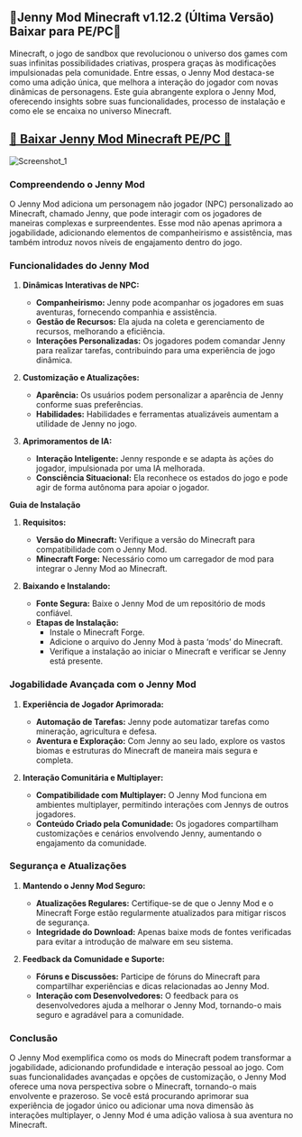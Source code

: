## 🎈Jenny Mod Minecraft v1.12.2 (Última Versão) Baixar para PE/PC🎈 ##

Minecraft, o jogo de sandbox que revolucionou o universo dos games com suas infinitas possibilidades criativas, prospera graças às modificações impulsionadas pela comunidade. Entre essas, o Jenny Mod destaca-se como uma adição única, que melhora a interação do jogador com novas dinâmicas de personagens. Este guia abrangente explora o Jenny Mod, oferecendo insights sobre suas funcionalidades, processo de instalação e como ele se encaixa no universo Minecraft.

## [🎃 Baixar Jenny Mod Minecraft PE/PC 🎃](https://tinyurl.com/mr2jbme8)

![Screenshot_1](https://modbem.com/uploads/2023/4/jenny-mod-1-1.jpg)

### **Compreendendo o Jenny Mod**

O Jenny Mod adiciona um personagem não jogador (NPC) personalizado ao Minecraft, chamado Jenny, que pode interagir com os jogadores de maneiras complexas e surpreendentes. Esse mod não apenas aprimora a jogabilidade, adicionando elementos de companheirismo e assistência, mas também introduz novos níveis de engajamento dentro do jogo.

### **Funcionalidades do Jenny Mod**

1. **Dinâmicas Interativas de NPC:**
   - **Companheirismo:** Jenny pode acompanhar os jogadores em suas aventuras, fornecendo companhia e assistência.
   - **Gestão de Recursos:** Ela ajuda na coleta e gerenciamento de recursos, melhorando a eficiência.
   - **Interações Personalizadas:** Os jogadores podem comandar Jenny para realizar tarefas, contribuindo para uma experiência de jogo dinâmica.

2. **Customização e Atualizações:**
   - **Aparência:** Os usuários podem personalizar a aparência de Jenny conforme suas preferências.
   - **Habilidades:** Habilidades e ferramentas atualizáveis aumentam a utilidade de Jenny no jogo.

3. **Aprimoramentos de IA:**
   - **Interação Inteligente:** Jenny responde e se adapta às ações do jogador, impulsionada por uma IA melhorada.
   - **Consciência Situacional:** Ela reconhece os estados do jogo e pode agir de forma autônoma para apoiar o jogador.

**Guia de Instalação**

1. **Requisitos:**
   - **Versão do Minecraft:** Verifique a versão do Minecraft para compatibilidade com o Jenny Mod.
   - **Minecraft Forge:** Necessário como um carregador de mod para integrar o Jenny Mod ao Minecraft.

2. **Baixando e Instalando:**
   - **Fonte Segura:** Baixe o Jenny Mod de um repositório de mods confiável.
   - **Etapas de Instalação:**
     - Instale o Minecraft Forge.
     - Adicione o arquivo do Jenny Mod à pasta ‘mods’ do Minecraft.
     - Verifique a instalação ao iniciar o Minecraft e verificar se Jenny está presente.

### **Jogabilidade Avançada com o Jenny Mod**

1. **Experiência de Jogador Aprimorada:**
   - **Automação de Tarefas:** Jenny pode automatizar tarefas como mineração, agricultura e defesa.
   - **Aventura e Exploração:** Com Jenny ao seu lado, explore os vastos biomas e estruturas do Minecraft de maneira mais segura e completa.

2. **Interação Comunitária e Multiplayer:**
   - **Compatibilidade com Multiplayer:** O Jenny Mod funciona em ambientes multiplayer, permitindo interações com Jennys de outros jogadores.
   - **Conteúdo Criado pela Comunidade:** Os jogadores compartilham customizações e cenários envolvendo Jenny, aumentando o engajamento da comunidade.

### **Segurança e Atualizações**

1. **Mantendo o Jenny Mod Seguro:**
   - **Atualizações Regulares:** Certifique-se de que o Jenny Mod e o Minecraft Forge estão regularmente atualizados para mitigar riscos de segurança.
   - **Integridade do Download:** Apenas baixe mods de fontes verificadas para evitar a introdução de malware em seu sistema.

2. **Feedback da Comunidade e Suporte:**
   - **Fóruns e Discussões:** Participe de fóruns do Minecraft para compartilhar experiências e dicas relacionadas ao Jenny Mod.
   - **Interação com Desenvolvedores:** O feedback para os desenvolvedores ajuda a melhorar o Jenny Mod, tornando-o mais seguro e agradável para a comunidade.

### **Conclusão**

O Jenny Mod exemplifica como os mods do Minecraft podem transformar a jogabilidade, adicionando profundidade e interação pessoal ao jogo. Com suas funcionalidades avançadas e opções de customização, o Jenny Mod oferece uma nova perspectiva sobre o Minecraft, tornando-o mais envolvente e prazeroso. Se você está procurando aprimorar sua experiência de jogador único ou adicionar uma nova dimensão às interações multiplayer, o Jenny Mod é uma adição valiosa à sua aventura no Minecraft.
